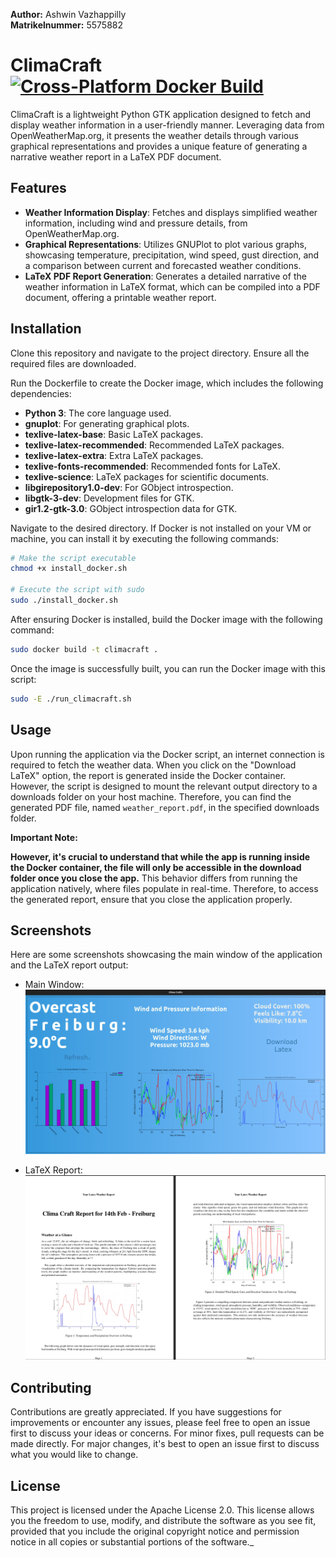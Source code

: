 **Author:** Ashwin Vazhappilly  
**Matrikelnummer:** 5575882

# ClimaCraft [![Cross-Platform Docker Build](https://github.com/ashdriod/ClimaCraft/actions/workflows/main.yml/badge.svg)](https://github.com/ashdriod/ClimaCraft/actions/workflows/main.yml)

ClimaCraft is a lightweight Python GTK application designed to fetch and display weather information in a user-friendly
manner. Leveraging data from OpenWeatherMap.org, it presents the weather details through various graphical
representations and provides a unique feature of generating a narrative weather report in a LaTeX PDF document.

## Features

- **Weather Information Display**: Fetches and displays simplified weather information, including wind and pressure
  details, from OpenWeatherMap.org.
- **Graphical Representations**: Utilizes GNUPlot to plot various graphs, showcasing temperature, precipitation, wind
  speed, gust direction, and a comparison between current and forecasted weather conditions.
- **LaTeX PDF Report Generation**: Generates a detailed narrative of the weather information in LaTeX format, which can
  be compiled into a PDF document, offering a printable weather report.

## Installation

Clone this repository and navigate to the project directory. Ensure all the required files are downloaded.

Run the Dockerfile to create the Docker image, which includes the following dependencies:

- **Python 3**: The core language used.
- **gnuplot**: For generating graphical plots.
- **texlive-latex-base**: Basic LaTeX packages.
- **texlive-latex-recommended**: Recommended LaTeX packages.
- **texlive-latex-extra**: Extra LaTeX packages.
- **texlive-fonts-recommended**: Recommended fonts for LaTeX.
- **texlive-science**: LaTeX packages for scientific documents.
- **libgirepository1.0-dev**: For GObject introspection.
- **libgtk-3-dev**: Development files for GTK.
- **gir1.2-gtk-3.0**: GObject introspection data for GTK.

Navigate to the desired directory. If Docker is not installed on your VM or machine, you can install it by executing the
following commands:

```bash
# Make the script executable
chmod +x install_docker.sh

# Execute the script with sudo
sudo ./install_docker.sh
```

After ensuring Docker is installed, build the Docker image with the following command:

```bash
sudo docker build -t climacraft .
```

Once the image is successfully built, you can run the Docker image with this script:

```bash
sudo -E ./run_climacraft.sh
```

## Usage

Upon running the application via the Docker script, an internet connection is required to fetch the weather data. When
you click on the "Download LaTeX" option, the report is generated inside the Docker container. However, the script is
designed to mount the relevant output directory to a downloads folder on your host machine. Therefore, you can find the
generated PDF file, named `weather_report.pdf`, in the specified downloads folder.

**Important Note:**

**However, it's crucial to understand that while the app is running inside the Docker container, the file will only be
accessible in the download folder once you close the app.** This behavior differs from running the application natively,
where files populate in real-time. Therefore, to access the generated report, ensure that you close the application
properly.

## Screenshots

Here are some screenshots showcasing the main window of the application and the LaTeX report output:

- Main Window:
  ![Main Window](data/Screenshots/Mainwindow.png)

- LaTeX Report:
  ![LaTeX Report](data/Screenshots/Latexreport.png)

## Contributing

Contributions are greatly appreciated. If you have suggestions for improvements or encounter any issues, please feel
free to open an issue first to discuss your ideas or concerns. For minor fixes, pull requests can be made directly. For
major changes, it's best to open an issue first to discuss what you would like to change.

## License

This project is licensed under the Apache License 2.0. This license allows you the freedom to use, modify, and
distribute the software as you see fit, provided that you include the original copyright notice and permission notice in
all copies or substantial portions of the software._

